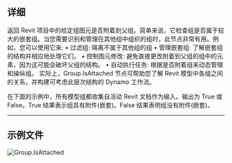 ## 详细
返回 Revit 项目中的给定组图元是否附着到父组。简单来说，它检查组是否属于较大的嵌套组。当您需要识别和管理在其他组中组织的组时，此节点非常有用。例如，您可以使用它来:
• 过滤组: 隔离不属于其他组的组
• 管理嵌套组: 了解嵌套组的结构并相应地处理它们。
• 控制图元修改: 避免直接更改附着到父组的组中的元素，因为这可能会破坏父组的结构。
• 自动执行任务: 根据是否附着组来动态管理和操纵组。
实际上，Group.IsAttached 节点可帮助您了解 Revit 模型中各组之间的关系，并构建可考虑此层次结构的 Dynamo 工作流。

在下面的示例中，所有模型组都收集自活动 Revit 文档作为输入。输出为 True 或 False。True 结果表示组具有附件(嵌套)。False 结果表明组没有附件(嵌套)。

___
## 示例文件

![Group.IsAttached](./Revit.Elements.Group.IsAttached_img.jpg)
